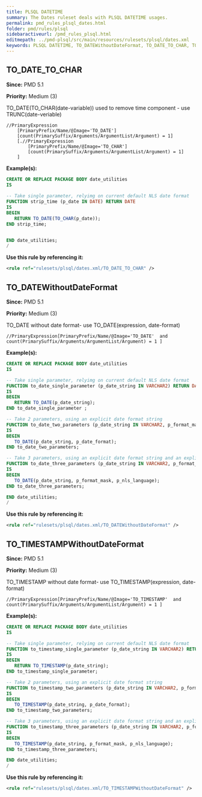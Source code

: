 ```yaml
---
title: PLSQL DATETIME
summary: The Dates ruleset deals with PLSQL DATETIME usages.
permalink: pmd_rules_plsql_dates.html
folder: pmd/rules/plsql
sidebaractiveurl: /pmd_rules_plsql.html
editmepath: ../pmd-plsql/src/main/resources/rulesets/plsql/dates.xml
keywords: PLSQL DATETIME, TO_DATEWithoutDateFormat, TO_DATE_TO_CHAR, TO_TIMESTAMPWithoutDateFormat
---
```

## TO_DATE_TO_CHAR

**Since:** PMD 5.1

**Priority:** Medium (3)

TO_DATE(TO_CHAR(date-variable)) used to remove time component - use TRUNC(date-veriable)

```
//PrimaryExpression
    [PrimaryPrefix/Name/@Image='TO_DATE']
    [count(PrimarySuffix/Arguments/ArgumentList/Argument) = 1]
    [.//PrimaryExpression
        [PrimaryPrefix/Name/@Image='TO_CHAR']
        [count(PrimarySuffix/Arguments/ArgumentList/Argument) = 1]
    ]
```

**Example(s):**

``` sql
CREATE OR REPLACE PACKAGE BODY date_utilities
IS
 
-- Take single parameter, relyimg on current default NLS date format
FUNCTION strip_time (p_date IN DATE) RETURN DATE
IS
BEGIN
   RETURN TO_DATE(TO_CHAR(p_date));
END strip_time;


END date_utilities;
/
```

**Use this rule by referencing it:**
``` xml
<rule ref="rulesets/plsql/dates.xml/TO_DATE_TO_CHAR" />
```

## TO_DATEWithoutDateFormat

**Since:** PMD 5.1

**Priority:** Medium (3)

TO_DATE without date format- use TO_DATE(expression, date-format)

```
//PrimaryExpression[PrimaryPrefix/Name/@Image='TO_DATE'  and count(PrimarySuffix/Arguments/ArgumentList/Argument) = 1 ]
```

**Example(s):**

``` sql
CREATE OR REPLACE PACKAGE BODY date_utilities
IS

-- Take single parameter, relyimg on current default NLS date format
FUNCTION to_date_single_parameter (p_date_string IN VARCHAR2) RETURN DATE
IS
BEGIN
   RETURN TO_DATE(p_date_string);
END to_date_single_parameter ;

-- Take 2 parameters, using an explicit date format string
FUNCTION to_date_two_parameters (p_date_string IN VARCHAR2, p_format_mask IN VARCHAR2) RETURN DATE
IS
BEGIN
   TO_DATE(p_date_string, p_date_format);
END to_date_two_parameters;

-- Take 3 parameters, using an explicit date format string and an explicit language
FUNCTION to_date_three_parameters (p_date_string IN VARCHAR2, p_format_mask IN VARCHAR2, p_nls_language VARCHAR2 ) RETURN DATE
IS
BEGIN
   TO_DATE(p_date_string, p_format_mask, p_nls_language);
END to_date_three_parameters;

END date_utilities;
/
```

**Use this rule by referencing it:**
``` xml
<rule ref="rulesets/plsql/dates.xml/TO_DATEWithoutDateFormat" />
```

## TO_TIMESTAMPWithoutDateFormat

**Since:** PMD 5.1

**Priority:** Medium (3)

TO_TIMESTAMP without date format- use TO_TIMESTAMP(expression, date-format)

```
//PrimaryExpression[PrimaryPrefix/Name/@Image='TO_TIMESTAMP'  and count(PrimarySuffix/Arguments/ArgumentList/Argument) = 1 ]
```

**Example(s):**

``` sql
CREATE OR REPLACE PACKAGE BODY date_utilities
IS

-- Take single parameter, relyimg on current default NLS date format
FUNCTION to_timestamp_single_parameter (p_date_string IN VARCHAR2) RETURN DATE
IS
BEGIN
   RETURN TO_TIMESTAMP(p_date_string);
END to_timestamp_single_parameter;

-- Take 2 parameters, using an explicit date format string
FUNCTION to_timestamp_two_parameters (p_date_string IN VARCHAR2, p_format_mask IN VARCHAR2) RETURN DATE
IS
BEGIN
   TO_TIMESTAMP(p_date_string, p_date_format);
END to_timestamp_two_parameters;

-- Take 3 parameters, using an explicit date format string and an explicit language
FUNCTION to_timestamp_three_parameters (p_date_string IN VARCHAR2, p_format_mask IN VARCHAR2, p_nls_language VARCHAR2 ) RETURN DATE
IS
BEGIN
   TO_TIMESTAMP(p_date_string, p_format_mask, p_nls_language);
END to_timestamp_three_parameters;

END date_utilities;
/
```

**Use this rule by referencing it:**
``` xml
<rule ref="rulesets/plsql/dates.xml/TO_TIMESTAMPWithoutDateFormat" />
```

